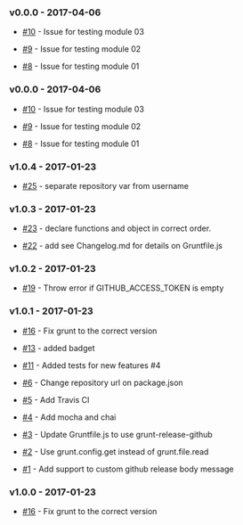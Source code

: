 ### v0.0.0 - 2017-04-06

- [#10](https://github.com/dani8art/grunt-release-github/issues/10) - Issue for testing module 03

- [#9](https://github.com/dani8art/grunt-release-github/issues/9) - Issue for testing module 02

- [#8](https://github.com/dani8art/grunt-release-github/issues/8) - Issue for testing module 01

### v0.0.0 - 2017-04-06

- [#10](https://github.com/dani8art/grunt-release-github/issues/10) - Issue for testing module 03

- [#9](https://github.com/dani8art/grunt-release-github/issues/9) - Issue for testing module 02

- [#8](https://github.com/dani8art/grunt-release-github/issues/8) - Issue for testing module 01

### v1.0.4 - 2017-01-23

- [#25](https://github.com/dani8art/grunt-release-github/issues/25) - separate repository var from username

### v1.0.3 - 2017-01-23

- [#23](https://github.com/dani8art/grunt-release-github/issues/23) - declare functions and object in correct order.

- [#22](https://github.com/dani8art/grunt-release-github/issues/22) - add see Changelog.md for details on Gruntfile.js

### v1.0.2 - 2017-01-23

- [#19](https://github.com/dani8art/grunt-release-github/issues/19) - Throw error if GITHUB_ACCESS_TOKEN is empty

### v1.0.1 - 2017-01-23

- [#16](https://github.com/dani8art/grunt-release-github/issues/16) - Fix grunt to the correct version

- [#13](https://github.com/dani8art/grunt-release-github/pull/13) - added badget

- [#11](https://github.com/dani8art/grunt-release-github/pull/11) - Added tests for new features #4

- [#6](https://github.com/dani8art/grunt-release-github/issues/6) - Change repository url on package.json 

- [#5](https://github.com/dani8art/grunt-release-github/issues/5) - Add Travis CI

- [#4](https://github.com/dani8art/grunt-release-github/issues/4) - Add mocha and chai

- [#3](https://github.com/dani8art/grunt-release-github/issues/3) - Update Gruntfile.js to use grunt-release-github

- [#2](https://github.com/dani8art/grunt-release-github/issues/2) - Use grunt.config.get instead of grunt.file.read

- [#1](https://github.com/dani8art/grunt-release-github/issues/1) - Add support to custom github release body message

### v1.0.0 - 2017-01-23

- [#16](https://github.com/dani8art/grunt-release-github/issues/16) - Fix grunt to the correct version
